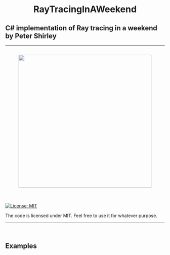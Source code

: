 
<h1 align="center">
   RayTracingInAWeekend
  <br>
  
  ##  C# implementation of Ray tracing in a weekend by Peter Shirley
  
</h1>
<hr>

<h2 align="center">
   <img src="https://github.com/Zeckoxe/RayTracingInAWeekend/blob/master/Screenshots/Render.png" width=420>
</h2>

<br>

[![License: MIT](https://img.shields.io/badge/License-MIT-yellow.svg)](https://github.com/FaberSanZ/RayTracingInAWeekend/blob/master/LICENSE)

The code is licensed under MIT. Feel free to use it for whatever purpose.

<hr>
<br>


## Examples
